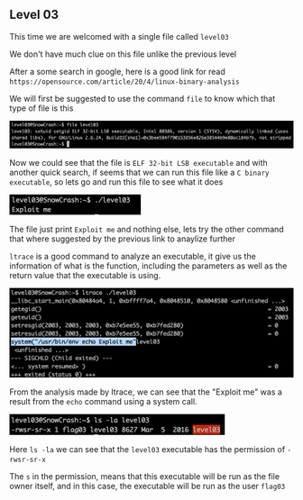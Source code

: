 <h2>Level 03</h2>

This time we are welcomed with a single file called `level03`

We don't have much clue on this file unlike the previous level

After a some search in google, here is a good link for read
`https://opensource.com/article/20/4/linux-binary-analysis`

We will first be suggested to use the command `file` to know which that type of file is this

![alt text](./screenshot/image1.png)

Now we could see that the file is `ELF 32-bit LSB executable` and with another quick search, if seems that we can run this file like a `C binary executable`, so lets go and run this file to see what it does

![alt text](./screenshot/image2.png)

The file just print `Exploit me` and nothing else, lets try the other command that where suggested by the previous link to anaylize further

`ltrace` is a good command to analyze an executable, it give us the information of what is the function, including the parameters as well as the return value that the executable is using.

![alt text](./screenshot/image3.png)

From the analysis made by ltrace, we can see that the "Exploit me" was a result from the `echo` command using a system call.

![alt text](./screenshot/image4.png)

Here `ls -la` we can see that the `level03` executable has the permission of `-rwsr-sr-x`

The `s` in the permission, means that this executable will be run as the file owner itself, and in this case, the executable will be run as the user `flag03`